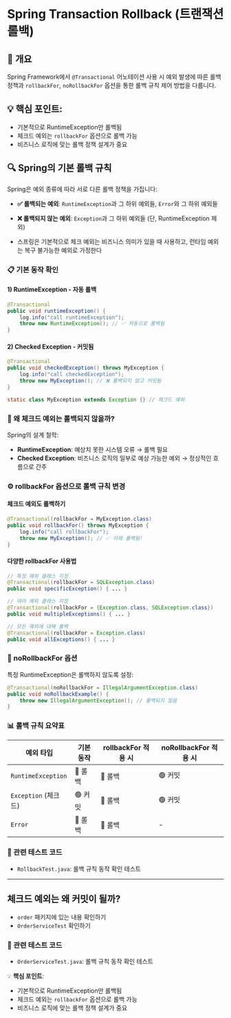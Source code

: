 # Spring Transaction Rollback (트랜잭션 롤백)

## 📌 개요
Spring Framework에서 `@Transactional` 어노테이션 사용 시 예외 발생에 따른 롤백 정책과 `rollbackFor`, `noRollbackFor` 옵션을 통한 롤백 규칙 제어 방법을 다룹니다.

## 💡 **핵심 포인트**:
- 기본적으로 RuntimeException만 롤백됨
- 체크드 예외는 `rollbackFor` 옵션으로 롤백 가능
- 비즈니스 로직에 맞는 롤백 정책 설계가 중요

## 🔍 Spring의 기본 롤백 규칙

Spring은 예외 종류에 따라 서로 다른 롤백 정책을 가집니다:

- **✅ 롤백되는 예외**: `RuntimeException`과 그 하위 예외들, `Error`와 그 하위 예외들
- **❌ 롤백되지 않는 예외**: `Exception`과 그 하위 예외들 (단, RuntimeException 제외)

- 스프링은 기본적으로 체크 예외는 비즈니스 의미가 있을 때 사용하고, 런타임 예외는 복구 불가능한 예외로 가정한다
### 📋 기본 동작 확인

#### 1) RuntimeException - 자동 롤백
```java
@Transactional
public void runtimeException() {
    log.info("call runtimeException");
    throw new RuntimeException(); // ✅ 자동으로 롤백됨
}
```

#### 2) Checked Exception - 커밋됨
```java
@Transactional
public void checkedException() throws MyException {
    log.info("call checkedException");
    throw new MyException(); // ❌ 롤백되지 않고 커밋됨
}

static class MyException extends Exception {} // 체크드 예외
```

### 🚨 왜 체크드 예외는 롤백되지 않을까?

Spring의 설계 철학:
- **RuntimeException**: 예상치 못한 시스템 오류 → 롤백 필요
- **Checked Exception**: 비즈니스 로직의 일부로 예상 가능한 예외 → 정상적인 흐름으로 간주

### ⚙️ rollbackFor 옵션으로 롤백 규칙 변경

#### 체크드 예외도 롤백하기
```java
@Transactional(rollbackFor = MyException.class)
public void rollbackFor() throws MyException {
    log.info("call rollbackFor");
    throw new MyException(); // ✅ 이제 롤백됨!
}
```

#### 다양한 rollbackFor 사용법
```java
// 특정 예외 클래스 지정
@Transactional(rollbackFor = SQLException.class)
public void specificException() { ... }

// 여러 예외 클래스 지정
@Transactional(rollbackFor = {Exception.class, SQLException.class})
public void multipleExceptions() { ... }

// 모든 예외에 대해 롤백
@Transactional(rollbackFor = Exception.class)
public void allExceptions() { ... }
```

### 🔄 noRollbackFor 옵션

특정 RuntimeException은 롤백하지 않도록 설정:
```java
@Transactional(noRollbackFor = IllegalArgumentException.class)
public void noRollbackExample() {
    throw new IllegalArgumentException(); // 롤백되지 않음
}
```

### 📊 롤백 규칙 요약표

| 예외 타입 | 기본 동작 | rollbackFor 적용 시 | noRollbackFor 적용 시 |
|-----------|----------|-------------------|---------------------|
| `RuntimeException` | 🔴 롤백 | 🔴 롤백 | 🟢 커밋 |
| `Exception` (체크드) | 🟢 커밋 | 🔴 롤백 | 🟢 커밋 |
| `Error` | 🔴 롤백 | 🔴 롤백 | - |

### 🔗 관련 테스트 코드
- `RollbackTest.java`: 롤백 규칙 동작 확인 테스트

---

## 체크드 예외는 왜 커밋이 될까?
- `order` 패키지에 있는 내용 확인하기
- `OrderServiceTest` 확인하기

### 🔗 관련 테스트 코드
- `OrderServiceTest.java`: 롤백 규칙 동작 확인 테스트

💡 **핵심 포인트**: 
- 기본적으로 RuntimeException만 롤백됨
- 체크드 예외는 `rollbackFor` 옵션으로 롤백 가능
- 비즈니스 로직에 맞는 롤백 정책 설계가 중요
